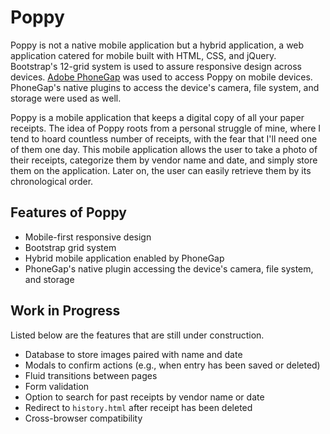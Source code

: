 # Poppy

Poppy is not a native mobile application but a hybrid application, a web application catered for mobile built with HTML, CSS, and jQuery. Bootstrap's 12-grid system is used to assure responsive design across devices. [Adobe PhoneGap](https://phonegap.com/) was used to access Poppy on mobile devices. PhoneGap's native plugins to access the device's camera, file system, and storage were used as well.

Poppy is a mobile application that keeps a digital copy of all your paper receipts. The idea of Poppy roots from a personal struggle of mine, where I tend to hoard countless number of receipts, with the fear that I'll need one of them one day. This mobile application allows the user to take a photo of their receipts, categorize them by vendor name and date, and simply store them on the application. Later on, the user can easily retrieve them by its chronological order.

## Features of Poppy

- Mobile-first responsive design
- Bootstrap grid system
- Hybrid mobile application enabled by PhoneGap
- PhoneGap's native plugin accessing the device's camera, file system, and storage

## Work in Progress

Listed below are the features that are still under construction.

- Database to store images paired with name and date
- Modals to confirm actions (e.g., when entry has been saved or deleted)
- Fluid transitions between pages
- Form validation
- Option to search for past receipts by vendor name or date
- Redirect to `history.html` after receipt has been deleted
- Cross-browser compatibility
